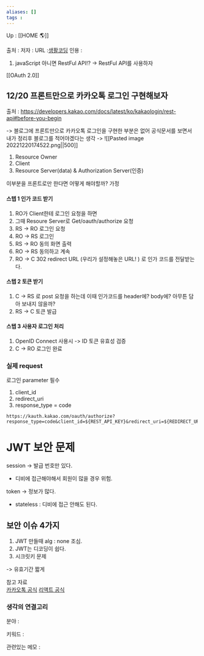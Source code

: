 ```yaml
---
aliases: []
tags : 
---
```

Up : [[HOME 🌎]]

출처 :
저자 :
URL :[생활코딩](https://www.youtube.com/watch?v=hm2r6LtUbk8&list=PLuHgQVnccGMA4guyznDlykFJh28_R08Q-) 
인용 : 

1. javaScript 아니면 RestFul API!?
-> RestFul API를 사용하자

[[OAuth 2.0]]


## 12/20 프론트만으로 카카오톡 로그인 구현해보자
출처 : https://developers.kakao.com/docs/latest/ko/kakaologin/rest-api#before-you-begin

-> 블로그에 프론트만으로 카카오톡 로그인을 구현한 부분은 없어 공식문서를 보면서 내가 정리후 블로그를 적어야겠다는 생각
->
![[Pasted image 20221220174522.png||500]]
1. Resource Owner  
2. Client
3. Resource Server(data) & Authorization Server(인증)


이부분을 프론트로만 한다면 어떻게 해야할까? 
가정 
#### 스텝 1 인가 코드 받기
1. RO가 Client한테 로그인 요청을 하면
2. 그때 Resoure Server로  Get/oauth/authorize 요청
3. RS -> RO 로그인 요청
4. RO -> RS 로그인
5. RS -> RO 동의 화면 출력
6. RO -> RS 동의하고 계속
7. RO -> C 302 redirect URL (우리가 설정해놓은 URL! ) 로 인가 코드를 전달받는다.

#### 스텝 2 토큰 받기
1. C -> RS 로 post 요청을 하는데 이때 인가코드를 header에? body에? 아무튼 담아 보내지 않을까?
2. RS -> C  토큰 발급

#### 스텝 3 사용자 로그인 처리
1. OpenID Connect 사용시 -> ID 토큰 유효성 검증
2. C -> RO 로그인 완료


### 실제 request
로그인 parameter  필수
1. client_id
2. redirect_uri
3. response_type = code

```
https://kauth.kakao.com/oauth/authorize?response_type=code&client_id=${REST_API_KEY}&redirect_uri=${REDIRECT_URI}
```



# JWT 보안 문제 

session -> 발급 번호만 있다.
- 디비에 접근해야해서 회원이 많을 경우 위험.

token -> 정보가 많다. 
- stateless : 디비에 접근 안해도 된다. 

## 보안 이슈 4가지 
1. JWT 만들때 alg : none 조심.
2. JWT는 디코딩이 쉽다. 
3. 시크릿키 문제 

-> 유효기간 짧게 
  







참고 자료                 
[카카오톡 공식](https://developers.kakao.com/docs/latest/ko/kakaologin/rest-api#request-code)
[리액트 공식](https://reactjs.org/docs/hooks-rules.html#only-call-hooks-from-react-functions)
### 생각의 연결고리
분야 :

키워드 :

관련있는 메모 :



